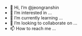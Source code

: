 - 👋 Hi, I’m @jeongranshin
- 👀 I’m interested in ...
- 🌱 I’m currently learning ...
- 💞️ I’m looking to collaborate on ...
- 📫 How to reach me ...

<!---
jeongranshin/jeongranshin is a ✨ special ✨ repository because its `README.md` (this file) appears on your GitHub profile.
You can click the Preview link to take a look at your changes.
--->
